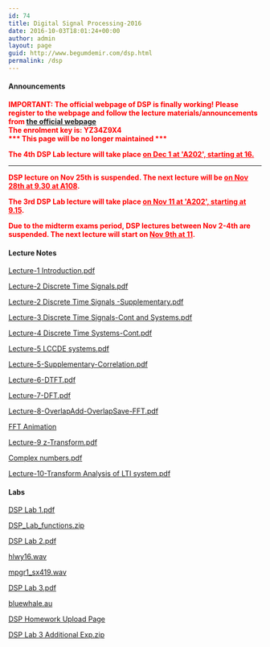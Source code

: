 ```yaml
---
id: 74
title: Digital Signal Processing-2016
date: 2016-10-03T18:01:24+00:00
author: admin
layout: page
guid: http://www.begumdemir.com/dsp.html
permalink: /dsp
---
```

<h4>Announcements</h4>

<p style='color: #F00; font-weight: bold'>
IMPORTANT: The official webpage of DSP is finally working! Please register to the webpage and follow the lecture materials/announcements from <a href="http://rslab-tech.disi.unitn.it/moodle/course/view.php?id=11" target="_blank">the official webpage</a> 
<br />
The enrolment key is: YZ34Z9X4
<br />
*** This page will be no longer maintained ***
</p>

<p style='color: #F00; font-weight: bold'>The 4th DSP Lab lecture will take place <u>on Dec 1 at 'A202', starting at 16.</u></p>

<hr>

<p style='color: #F00; font-weight: bold'>DSP lecture on Nov 25th is suspended. The next lecture will be <u>on Nov 28th at 9.30 at A108</u>.</p>

<p style='color: #F00; font-weight: bold'>The 3rd DSP Lab lecture will take place <u>on Nov 11 at 'A202', starting at 9.15</u>.</p>

<p style='color: #F00; font-weight: bold'>Due to the midterm exams period, DSP lectures between Nov 2-4th are suspended. The next lecture will start on <u>Nov 9th at 11</u>.</p>

<h4>Lecture Notes</h4>

<a href="./assets/docs/dsp/Lecture-1 Introduction.pdf">Lecture-1 Introduction.pdf</a>

<a href="./assets/docs/dsp/Lecture-2 Discrete Time Signals.pdf">Lecture-2 Discrete Time Signals.pdf</a>

<a href="./assets/docs/dsp/Lecture-2 Discrete Time Signals -Supplementary.pdf">Lecture-2 Discrete Time Signals -Supplementary.pdf</a>

<a href="./assets/docs/dsp/Lecture-3 Discrete Time Signals-Cont and Systems.pdf">Lecture-3 Discrete Time Signals-Cont and Systems.pdf</a>

<a href="./assets/docs/dsp/Lecture-4 Discrete Time Systems-Cont.pdf">Lecture-4 Discrete Time Systems-Cont.pdf</a>

<a href="./assets/docs/dsp/Lecture-5 LCCDE systems.pdf">Lecture-5 LCCDE systems.pdf</a>

<a href="./assets/docs/dsp/Lecture-5-Supplementary-Correlation.pdf">Lecture-5-Supplementary-Correlation.pdf</a>

<a href="./assets/docs/dsp/Lecture-6-DTFT.pdf">Lecture-6-DTFT.pdf</a>

<a href="./assets/docs/dsp/Lecture-7-DFT.pdf">Lecture-7-DFT.pdf</a>

<a href="./assets/docs/dsp/Lecture-8-OverlapAdd-OverlapSave-FFT.pdf">Lecture-8-OverlapAdd-OverlapSave-FFT.pdf</a>

<a href="./assets/docs/dsp/decimation.swf">FFT Animation</a>

<a href="./assets/docs/dsp/Lecture-9 z-Transform.pdf">Lecture-9 z-Transform.pdf</a>

<a href="./assets/docs/dsp/Complex numbers.pdf">Complex numbers.pdf</a>

<a href="./assets/docs/dsp/Lecture-10-Transform Analysis of LTI system.pdf">Lecture-10-Transform Analysis of LTI system.pdf</a>

<h4>Labs</h4>

<a href="./assets/docs/dsp/DSP Lab 1.pdf">DSP Lab 1.pdf</a>

<a href="./assets/docs/dsp/DSP_Lab_functions.zip">DSP_Lab_functions.zip</a>

<a href="./assets/docs/dsp/DSP Lab 2.pdf">DSP Lab 2.pdf</a>

<a href="./assets/docs/dsp/hlwy16.wav">hlwy16.wav</a>

<a href="./assets/docs/dsp/mpgr1_sx419.wav">mpgr1_sx419.wav</a>

<a href="./assets/docs/dsp/DSP Lab 3.pdf">DSP Lab 3.pdf</a>

<a href="./assets/docs/dsp/bluewhale.au">bluewhale.au</a>

<a href="http://bit.ly/dsp-homework-uploading">DSP Homework Upload Page</a>

<a href="./assets/docs/dsp/DSP Lab 3 Additional Exp.zip">DSP Lab 3 Additional Exp.zip</a>

			